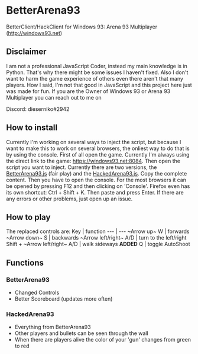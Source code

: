 # BetterArena93
BetterClient/HackClient for Windows 93: Arena 93 Multiplayer (http://windows93.net)

## Disclaimer
I am not a professional JavaScript Coder, instead my main knowledge is in Python. That's why there might be some issues I haven't fixed. Also I don't want to harm the game experience of others even there aren't that many players. How I said, I'm not that good in JavaScript and this project here just was made for fun. If you are the Owner of Windows 93 or Arena 93 Multiplayer you can reach out to me on

Discord: dieserniko#2942

## How to install
Currently I'm working on several ways to inject the script, but because I want to make this to work on several browsers, the onliest way to do that is by using the console. First of all open the game. Currently I'm always using the direct link to the game: https://windows93.net:8084. Then open the script you want to inject. Currently there are two versions, the [BetterArena93.js](https://raw.githubusercontent.com/NikoHD203/BetterArena93/main/BetterArena93.js) (fair play) and the [HackedArena93.js](https://raw.githubusercontent.com/NikoHD203/BetterArena93/main/HackedArena93.js). Copy the complete content. Then you have to open the console. For the most browsers it can be opened by pressing F12 and then clicking on 'Console'. Firefox even has its own shortcut: Ctrl + Shift + K. Then paste and press Enter. If there are any errors or other problems, just open up an issue.

## How to play
The replaced controls are:
Key | function
--- | ---
~Arrow up~ W | forwards
~Arrow down~ S | backwards
~Arrow left/right~ A/D | turn to the left/right
Shift + ~Arrow left/right~ A/D | walk sideways
**ADDED** Q | toggle AutoShoot

## Functions
### BetterArena93
- Changed Controls
- Better Scoreboard (updates more often)
### HackedArena93
- Everything from BetterArena93
- Other players and bullets can be seen through the wall
- When there are players alive the color of your 'gun' changes from green to red
